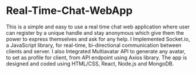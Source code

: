 # Real-Time-Chat-WebApp
This is a simple and easy to use a real time chat web application where user can register by a unique handle and stay anonymous which give them the power to express themselves and ask for any help. I Implemented Socket.io, a JavaScript library, for real-time, bi-directional communication between clients and server. I also Integrated Multiavatar API to generate any avatar, to set as profile for client, from API endpoint using Axios library. The app is designed and coded using HTML/CSS, React, Node.js and MongoDB. 
